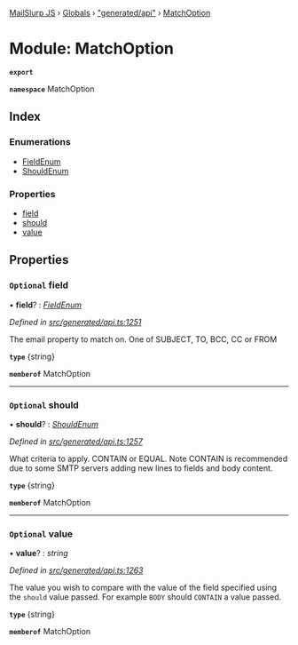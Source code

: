 [MailSlurp JS](../README.md) › [Globals](../globals.md) › ["generated/api"](_generated_api_.md) › [MatchOption](_generated_api_.matchoption.md)

# Module: MatchOption

**`export`** 

**`namespace`** MatchOption

## Index

### Enumerations

* [FieldEnum](../enums/_generated_api_.matchoption.fieldenum.md)
* [ShouldEnum](../enums/_generated_api_.matchoption.shouldenum.md)

### Properties

* [field](_generated_api_.matchoption.md#optional-field)
* [should](_generated_api_.matchoption.md#optional-should)
* [value](_generated_api_.matchoption.md#optional-value)

## Properties

### `Optional` field

• **field**? : *[FieldEnum](../enums/_generated_api_.matchoption.fieldenum.md)*

*Defined in [src/generated/api.ts:1251](https://github.com/mailslurp/mailslurp-client-ts-js/blob/e9348f1/src/generated/api.ts#L1251)*

The email property to match on. One of SUBJECT, TO, BCC, CC or FROM

**`type`** {string}

**`memberof`** MatchOption

___

### `Optional` should

• **should**? : *[ShouldEnum](../enums/_generated_api_.matchoption.shouldenum.md)*

*Defined in [src/generated/api.ts:1257](https://github.com/mailslurp/mailslurp-client-ts-js/blob/e9348f1/src/generated/api.ts#L1257)*

What criteria to apply. CONTAIN or EQUAL. Note CONTAIN is recommended due to some SMTP servers adding new lines to fields and body content.

**`type`** {string}

**`memberof`** MatchOption

___

### `Optional` value

• **value**? : *string*

*Defined in [src/generated/api.ts:1263](https://github.com/mailslurp/mailslurp-client-ts-js/blob/e9348f1/src/generated/api.ts#L1263)*

The value you wish to compare with the value of the field specified using the `should` value passed. For example `BODY` should `CONTAIN` a value passed.

**`type`** {string}

**`memberof`** MatchOption
